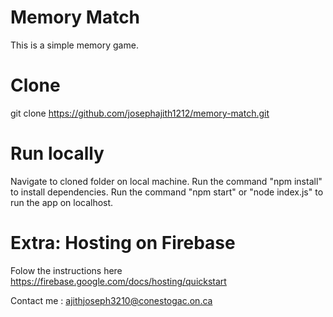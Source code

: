 # Memory Match
This is a simple memory game.

# Clone
git clone https://github.com/josephajith1212/memory-match.git

# Run locally
Navigate to cloned folder on local machine.
Run the command "npm install" to install dependencies.
Run the command "npm start" or "node index.js" to run the app on localhost.

# Extra: Hosting on Firebase
Folow the instructions here https://firebase.google.com/docs/hosting/quickstart

Contact me : ajithjoseph3210@conestogac.on.ca
